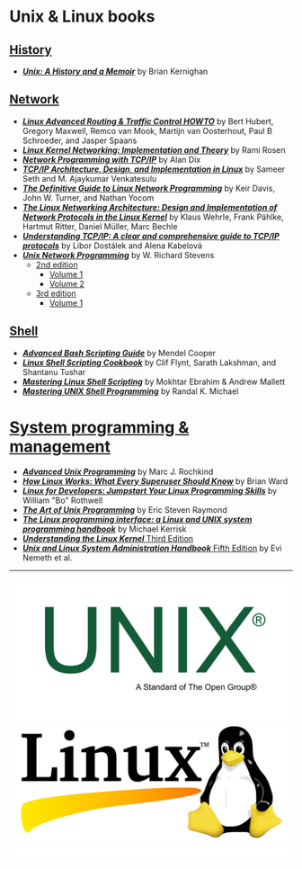 # Unix & Linux books

## [History](./books/history)

* [**_Unix: A History and a Memoir_**](./books/history/UNIX-A-History-and-a-Memoir_RuLit_Me_616356.pdf) by Brian Kernighan

## [Network](./books/network/)

* [**_Linux Advanced Routing & Traffic Control HOWTO_**](./books/network/Adv-Routing-HOWTO.pdf) by Bert Hubert, Gregory Maxwell, Remco van Mook, Martijn van Oosterhout, Paul B Schroeder, and Jasper Spaans
* [**_Linux Kernel Networking: Implementation and Theory_**](./books/network/Linux%20Kernel%20Networking%20-%20Implementation%20and%20Theory.pdf) by Rami Rosen
* [**_Network Programming with TCP/IP_**](./books/network/Network%20Programming%20With%20TCP_IP.pdf) by Alan Dix
* [**_TCP/IP Architecture, Design, and Implementation in Linux_**](./books/network/TCP_IP_ARCHITECTURE_DESIGN_AND_IMPLEMENT.pdf) by Sameer Seth and M. Ajaykumar Venkatesulu
* [**_The Definitive Guide to Linux Network Programming_**](./books/network/The%20Definitive%20Guide%20to%20Linux%20Network%20Programming.pdf) by Keir Davis, John W. Turner, and Nathan Yocom
* [**_The Linux Networking Architecture: Design and Implementation of Network Protocols in the Linux Kernel_**](./books/network/The%20Linux%20Networking%20Architecture%20Design%20and%20Implementation%20of%20Network%20Protocols%20in%20the%20Linux%20Kernel.pdf) by Klaus Wehrle, Frank Pählke, Hartmut Ritter, Daniel Müller, Marc Bechle
* [**_Understanding TCP/IP: A clear and comprehensive guide to TCP/IP protocols_**](./books/network/Understanding%20TCP_IP%20a%20clear%20and%20comprehensive%20guide%20to%20TCP_IP%20protocols.pdf) by Libor Dostálek and Alena Kabelová
* [**_Unix Network Programming_**](./books/network/Unix%20Network%20Programming%20-%20W.%20Richard%20Stevens/) by W. Richard Stevens
    * [2nd edition](./books/network/Unix%20Network%20Programming%20-%20W.%20Richard%20Stevens/2nd%20Edition/)
        * [Volume 1](./books/network/Unix%20Network%20Programming%20-%20W.%20Richard%20Stevens/2nd%20Edition/Unix%20Network%20Programming%20-%20W.%20Richard%20Stevens%20-%202nd%20Edition%20Volume%201.pdf)
        * [Volume 2](./books/network/Unix%20Network%20Programming%20-%20W.%20Richard%20Stevens/2nd%20Edition/Unix%20Network%20Programming%20-%20W.%20Richard%20Stevens%20-%202nd%20Edition%20Volume%202.pdf)
    * [3rd edition](./books/network/Unix%20Network%20Programming%20-%20W.%20Richard%20Stevens/3rd%20Edition/)
        * [Volume 1](./books/network/Unix%20Network%20Programming%20-%20W.%20Richard%20Stevens/3rd%20Edition/Unix%20Network%20Programming%20-%20W.%20Richard%20Stevens%20-%203rd%20Edition%20Volume%201.pdf)

## [Shell](./books/shell/)

* [**_Advanced Bash Scripting Guide_**](./books/shell/0245-advanced-bash-scripting-guide.pdf) by Mendel Cooper
* [**_Linux Shell Scripting Cookbook_**](./books/shell/Linux%20Shell%20Scripting%20Cookbook%20-%20Third%20Edition.pdf) by Clif Flynt, Sarath Lakshman, and Shantanu Tushar
* [**_Mastering Linux Shell Scripting_**](./books/shell/mastering-linux-shell-scripting.pdf) by Mokhtar Ebrahim & Andrew Mallett
* [**_Mastering UNIX Shell Programming_**](./books/shell/Mastering%20UNIX%20Shell%20Scripting.pdf) by Randal K. Michael

# [System programming & management](./books/system/)

* [**_Advanced Unix Programming_**](./books/system/Advanced%20Unix%20Programming%202nd%20Edition%20by%20Marc%20J.%20Rochkind.pdf) by Marc J. Rochkind
* [**_How Linux Works: What Every Superuser Should Know_**](./books/system/How%20Linux%20Works%20What%20Every%20Superuser%20Should%20Know%202nd%20Edition.pdf) by Brian Ward
* [**_Linux for Developers: Jumpstart Your Linux Programming Skills_**](./books/system/Linux%20for%20Developers%20Jumpstart%20Your%20Linux%20Programming%20Skills.pdf) by William "Bo" Rothwell
* [**_The Art of Unix Programming_**](./books/system/The%20Art%20of%20Unix%20Programming%20by%20Eric%20Steven%20Raymond.pdf) by Eric Steven Raymond
* [**_The Linux programming interface: a Linux and UNIX system programming handbook_**](./books/system/The%20Linux%20programming%20interface%20a%20Linux%20and%20UNIX%20system%20programming%20handbook%20(Michael%20Kerrisk)%20(z-lib.org).pdf) by Michael Kerrisk
* [**_Understanding the Linux Kernel_** Third Edition](./books/system/Understanding%20the%20Linux%20Kernel,%20Third%20Edition%20(Daniel%20P.%20Bovet,%20Marco%20Cesati%20Ph.D.)%20(Z-Library).pdf)
* [**_Unix and Linux System Administration Handbook_** Fifth Edition](./books/system/2017%20Nemeth%20Evi%20etal%20-%20UNIX%20and%20Linux%20System%20Administration%20Handbook[5thED]_Rell.pdf) by Evi Nemeth et al.

----

![Unix & Linux](./Unix%20%26%20Linux.png)